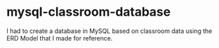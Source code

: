 # mysql-classroom-database
I had to create a database in MySQL based on classroom data using the ERD Model that I made for reference.
